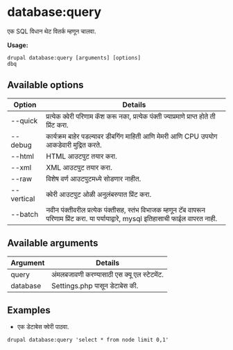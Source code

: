 # database:query
एक SQL विधान थेट वितर्क म्हणून चालवा.

**Usage:**
```
drupal database:query [arguments] [options]
dbq
```

## Available options
Option | Details
-------|-------------
--quick | प्रत्येक क्वेरी परिणाम कॅश करू नका, प्रत्येक पंक्ती ज्याप्रमाणे प्राप्त होते ती प्रिंट करा.
--debug | कार्यक्रम बाहेर पडल्यावर डीबगिंग माहिती आणि मेमरी आणि CPU उपयोग आकडेवारी मुद्रित करते.
--html | HTML आउटपुट तयार करा.
--xml | XML आउटपुट तयार करा.
--raw | विशेष वर्ण आउटपुटमध्ये सोडणार नाहीत.
--vertical | क्वेरी आउटपुट ओळी अनुलंबरुपात प्रिंट करा.
--batch | नवीन पंक्तीवरील प्रत्येक पंक्तीसह, स्तंभ विभाजक म्हणून टॅब वापरून परिणाम प्रिंट करा. या पर्यायाद्वारे, mysql इतिहासाची फाईल वापरत नाही.

## Available arguments
Argument | Details
---------|-------------
query | अंमलबजावणी करण्यासाठी एस क्यू एल स्टेटमेंट.
database | Settings.php पासून डेटाबेस की.

## Examples
* एक डेटाबेस क्वेरी पाठवा.
```
drupal database:query 'select * from node limit 0,1'
```
